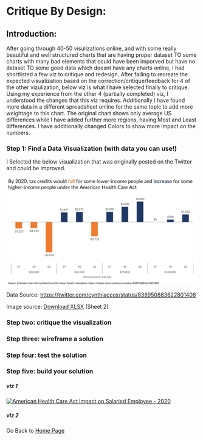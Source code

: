 # Critique By Design:

## Introduction:
After going through 40-50 visulizations online, and with some really beautiful and well structured charts that are having proper dataset TO some charts with many bad elements that could have been imporved but have no dataset TO some good data which doesnt have any charts online, I had shortlisted a few viz to critique and redesign. After failing to recreate the expected visualization based on the correction/critique/feedback for 4 of the other vizulization, below viz is what I have selected finally to critique. Using my experience from the other 4 (partially completed) viz, I understood the changes that this viz requires. Additionally I have found more data in a different spreadsheet online for the same topic to add more weightage to this chart. The original chart shows only average US differences while I have added further more regions, having Most and Least differences. I have additionally changed Colors to show more impact on the numbers.

### Step 1: Find a Data Visualization (with data you can use!)

I Selected the below visualization that was originally posted on the Twitter and could be improved.

![Graph](/HealthCare_CritiqueByDesign_OG.png)

Data Source: https://twitter.com/cynthiaccox/status/838950883622801408

Image source: [Download XLSX](http://policyviz.com/wp-content/uploads/2017/03/ACA-ACHA-comparison.xlsx) (Sheet 2)


### Step two: critique the visualization

### Step three: wireframe a solution

### Step four: test the solution

### Step five: build your solution

##### viz 1
<div><div class='tableauPlaceholder' id='viz1636417525087' style='position: relative'><noscript><a href='#'><img alt='American Health Care Act Impact on Salaried Employee - 2020 ' src='https:&#47;&#47;public.tableau.com&#47;static&#47;images&#47;v1&#47;v1_Healthcare&#47;Dashboard1&#47;1_rss.png' style='border: none' /></a></noscript><object class='tableauViz'  style='display:none;'><param name='host_url' value='https%3A%2F%2Fpublic.tableau.com%2F' /> <param name='embed_code_version' value='3' /> <param name='site_root' value='' /><param name='name' value='v1_Healthcare&#47;Dashboard1' /><param name='tabs' value='no' /><param name='toolbar' value='yes' /><param name='static_image' value='https:&#47;&#47;public.tableau.com&#47;static&#47;images&#47;v1&#47;v1_Healthcare&#47;Dashboard1&#47;1.png' /> <param name='animate_transition' value='yes' /><param name='display_static_image' value='yes' /><param name='display_spinner' value='yes' /><param name='display_overlay' value='yes' /><param name='display_count' value='yes' /><param name='language' value='en-US' /><param name='filter' value='publish=yes' /></object></div>                <script type='text/javascript'>                    var divElement = document.getElementById('viz1636417525087');                    var vizElement = divElement.getElementsByTagName('object')[0];                    if ( divElement.offsetWidth > 800 ) { vizElement.style.width='1350px';vizElement.style.height='927px';} else if ( divElement.offsetWidth > 500 ) { vizElement.style.width='1350px';vizElement.style.height='927px';} else { vizElement.style.width='100%';vizElement.style.height='727px';}                     var scriptElement = document.createElement('script');                    scriptElement.src = 'https://public.tableau.com/javascripts/api/viz_v1.js';                    vizElement.parentNode.insertBefore(scriptElement, vizElement);                </script></div>


##### viz 2
<div class="flourish-embed flourish-chart" data-src="visualisation/7778756"><script src="https://public.flourish.studio/resources/embed.js"></script></div>


Go Back to [Home Page](/README.md)
